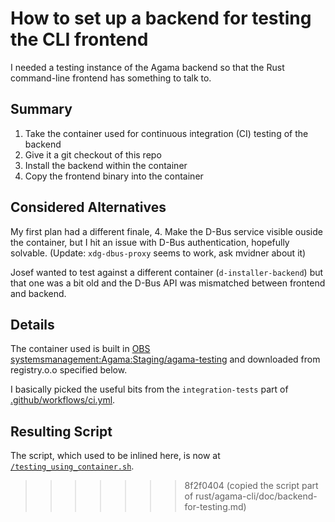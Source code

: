 # How to set up a backend for testing the CLI frontend

I needed a testing instance of the Agama backend so that the
Rust command-line frontend has something to talk to.

## Summary

1. Take the container used for continuous integration (CI) testing of the
   backend
2. Give it a git checkout of this repo
3. Install the backend within the container
4. Copy the frontend binary into the container

## Considered Alternatives

My first plan had a different finale, 4. Make the D-Bus service visible
ouside the container, but I hit an issue with D-Bus authentication, hopefully
solvable. (Update: `xdg-dbus-proxy` seems to work, ask mvidner about it)

Josef wanted to test against a different container (`d-installer-backend`) but that one was a
bit old and the D-Bus API was mismatched between frontend and backend.

## Details

The container used is built in
[OBS systemsmanagement:Agama:Staging/agama-testing][agama-testing] and
downloaded from registry.o.o specified below.

[agama-testing]: https://build.opensuse.org/package/show/systemsmanagement:Agama:Staging/agama-testing

I basically picked the useful bits from the `integration-tests` part
of [.github/workflows/ci.yml][ci.yml].

[ci.yml]: https://github.com/openSUSE/agama/blob/25462f57ab695d6910beb59ff0b21a7afaeda47e/.github/workflows/ci.yml

## Resulting Script

The script, which used to be inlined here, is now at
[`/testing_using_container.sh`](../../../testing_using_container.sh).
>>>>>>> 8f2f0404 (copied the script part of rust/agama-cli/doc/backend-for-testing.md)
